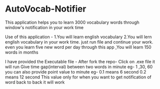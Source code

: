 # AutoVocab-Notifier
This application helps you to learn 3000 vocabulary words through window's notification in your work time

Use of this application -
    1.You will learn english vocabulary 
    2.You will lern english vocabulary in your work time. just run file and continue your work.
      even you learn five new word per day through this app ,You will learn 150 words in months
      
    
I have provided the Executable file -
After fork the repo-
Click on .exe file it will run
Give time gap(interval) between two words in minute eg- 1 ,30, 60
            you can also provide point value to minute eg- 0.1 means 6 second 
                                                           0.2 means 12 second
            This value only for when you want to get notification of word back to back  it will work
          



